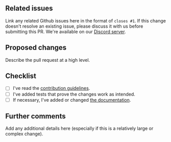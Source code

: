 ## Related issues

Link any related Github issues here in the format of `closes #1`. If this change doesn't resolve an existing issue, please discuss it with us before submitting this PR. We're available on our [Discord server](https://discord.gg/gMfXeXR).

## Proposed changes

Describe the pull request at a high level.

## Checklist

- [ ] I've read the [contribution guidelines](../blob/master/CONTRIBUTING.md).
- [ ] I've added tests that prove the changes work as intended.
- [ ] If necessary, I've added or changed [the documentation](../blob/master/README.md).

## Further comments

Add any additional details here (especially if this is a relatively large or complex change).